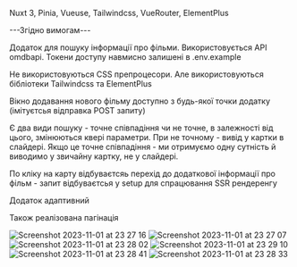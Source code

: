 Nuxt 3, 
Pinia,
Vueuse,
Tailwindcss,
VueRouter,
ElementPlus

---Згідно вимогам---

Додаток для пошуку інформації про фільми. Використовується API omdbapi. Токени доступу навмисно залишені в .env.example

Не використовуються CSS препроцесори. Але використовуються бібліотеки Tailwindcss та ElementPlus

Вікно додавання нового фільму доступно з будь-якої точки додатку (імітуєтсья відправка POST запиту)

Є два види пошуку - точне співпадіння чи не точне, в залежності від цього, змінюються квері параметри. При не точному - вивід у картки в слайдері. Якщо це точне співпадіння - ми отримуємо одну сутність й
виводимо у звичайну картку, не у слайдері. 

По кліку на карту відбуваєтсяь перехід до додаткової інформації про фільм - запит відбуваєтсья у setup для спрацювання SSR рендеренгу

Додаток адаптивний

Також реалізована пагінація

![Screenshot 2023-11-01 at 23 27 16](https://github.com/timurioukr/test_project_1/assets/82959081/5fbae8bd-90aa-4ce5-b7a8-fe1c7223e1f0)
![Screenshot 2023-11-01 at 23 27 07](https://github.com/timurioukr/test_project_1/assets/82959081/d4862a1c-5871-42a0-8638-63b51db16797)
![Screenshot 2023-11-01 at 23 28 02](https://github.com/timurioukr/test_project_1/assets/82959081/2aeb843d-db05-4555-9159-3389d9176362)
![Screenshot 2023-11-01 at 23 29 10](https://github.com/timurioukr/test_project_1/assets/82959081/570cfce9-06cc-4ebf-874f-a5da8c79f596)
![Screenshot 2023-11-01 at 23 28 41](https://github.com/timurioukr/test_project_1/assets/82959081/980e5a6a-004b-42f6-a4ef-55c603dde0d4)
![Screenshot 2023-11-01 at 23 28 33](https://github.com/timurioukr/test_project_1/assets/82959081/0ec378e4-8e94-474c-b75a-c1d2a77eea8b)
